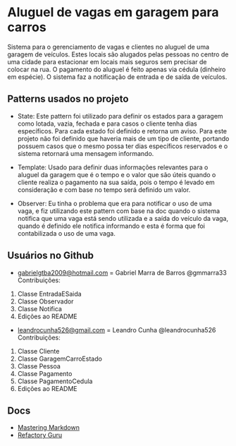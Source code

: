 # Aluguel de vagas em garagem para carros

Sistema para o gerenciamento de vagas e clientes no aluguel de uma garagem de veículos. Estes locais são alugados pelas pessoas no centro de uma cidade para estacionar em locais mais seguros sem precisar de colocar na rua. O pagamento do aluguel é feito apenas via cédula (dinheiro em espécie). O sistema faz a notificação de entrada e de saída de veículos.

## Patterns usados no projeto

- State: Este pattern foi utilizado para definir os estados para a garagem como lotada, vazia, fechada e para casos o cliente tenha dias específicos. Para cada estado foi definido e retorna um aviso. Para este projeto não foi definido que haveria mais de um tipo de cliente, portando possuem casos que o mesmo possa ter dias específicos reservados e o sistema retornará uma mensagem informando.
   
- Template: Usado para definir duas informações relevantes para o aluguel da garagem que é o tempo e o valor que são úteis quando o cliente realiza o pagamento na sua saída, pois o tempo é levado em consideração e com base no tempo será definido um valor. 

- Observer: Eu tinha o problema que era para notificar o uso de uma vaga, e fiz utilizando este pattern com base na doc quando o sistema notifica que uma vaga está sendo utilizada e a saída do veículo da vaga, quando é definido ele notifica informando e esta é forma que foi contabilizada o uso de uma vaga.

## Usuários no Github

- gabrielgtba2009@hotmail.com = Gabriel Marra de Barros @gmmarra33  
Contribuições:
1. Classe EntradaESaida
1. Classe Observador
1. Classe Notifica
1. Edições ao README

- leandrocunha526@gmail.com = Leandro Cunha @leandrocunha526  
Contribuições:
1. Classe Cliente
1. Classe GaragemCarroEstado
1. Classe Pessoa
1. Classe Pagamento
1. Classe PagamentoCedula
1. Edições ao README

## Docs

- [Mastering Markdown](https://guides.github.com/features/mastering-markdown/)
- [Refactory Guru](https://refactoring.guru/pt-br/design-patterns)
